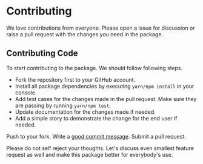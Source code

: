 # Contributing

We love contributions from everyone. Please open a issue for discussion or raise a
pull request with the changes you need in the package.

## Contributing Code
To start contributing to the package. We should follow following steps.

- Fork the repository first to your GitHub account.
- Install all package dependencies by executing `yarn/npm install` in your console.
- Add test cases for the changes made in the pull request. Make sure they are passing by running `yarn/npm test`.
- Update documentation for the changes made if needed.
- Add a simple story to demonstrate the change for the end user if needed.

Push to your fork. Write a [good commit message][commit]. Submit a pull request.

  [commit]: http://tbaggery.com/2008/04/19/a-note-about-git-commit-messages.html

Please do not self reject your thoughts. Let's discuss even smallest feature request as well and make
this package better for everybody's use.
